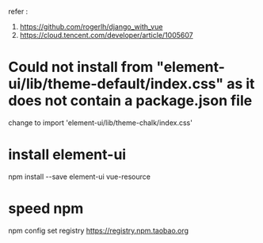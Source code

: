 refer : 
1. https://github.com/rogerlh/django_with_vue
2. https://cloud.tencent.com/developer/article/1005607


# Could not install from "element-ui/lib/theme-default/index.css" as it does not contain a package.json file
change to import 'element-ui/lib/theme-chalk/index.css'

# install element-ui
npm install --save element-ui  vue-resource

# speed npm
npm config set registry https://registry.npm.taobao.org